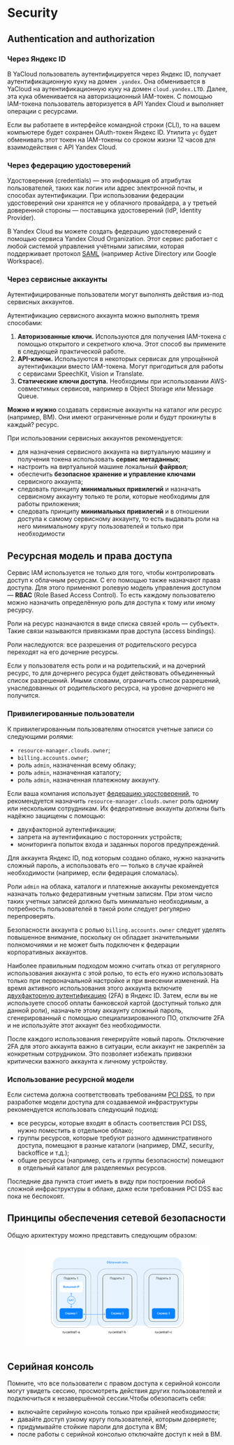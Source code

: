 # Security

## Authentication and authorization

### Через Яндекс ID

В YaCloud пользователь аутентифицируется через Яндекс ID, получает аутентификационную куку на домен `.yandex`. Она обменивается в YaCloud на аутентификационную куку на домен `cloud.yandex.LTD`. Далее, эта кука обменивается на авторизационный IAM-токен. С помощью IAM-токена пользователь авторизуется в API Yandex Cloud и выполняет операции с ресурсами.

Если вы работаете в интерфейсе командной строки (CLI), то на вашем компьютере будет сохранен OAuth-токен Яндекс ID. Утилита `yc` будет обменивать этот токен на IAM-токены со сроком жизни 12 часов  для взаимодействия с API Yandex Cloud.

### Через федерацию удостоверений

Удостоверения (credentials) — это информация об атрибутах пользователей, таких как логин или адрес электронной почты, и способах аутентификации. При использовании федерации удостоверений они хранятся не у облачного провайдера, а у третьей доверенной стороны — поставщика удостоверений (IdP, Identity Provider).

В Yandex Cloud вы можете создать федерацию удостоверений с помощью сервиса Yandex Cloud Organization. Этот сервис работает с любой системой управления учётными записями, которая поддерживает протокол [SAML](https://cloud.yandex.ru/docs/organization/add-federation) (например Active Directory или Google Workspace).

### Через сервисные аккаунты

Аутентифицированные пользователи могут выполнять действия из-под сервисных аккаунтов.

Аутентификацию сервисного аккаунта можно выполнять тремя способами:

1. **Авторизованные ключи.** Используются для получения IAM-токена с помощью открытого и секретного ключа. Этот способ вы примените в следующей практической работе.
2. **API-ключи.** Используются в некоторых сервисах для упрощённой аутентификации вместо IAM-токена. Могут пригодиться для работы с сервисами SpeechKit, Vision и Translate.
3. **Статические ключи доступа.** Необходимы при использовании AWS-совместимых сервисов, например в Object Storage или Message Queue.

**Можно и нужно** создавать сервисные аккаунты на каталог или ресурс (например, ВМ). Они имеют ограниченные роли и будут прокинуты в каждый? ресурс.

При использовании сервисных аккаунтов рекомендуется:

* для назначения сервисного аккаунта на виртуальную машину и получения токена использовать **сервис метаданных**;
* настроить на виртуальной машине локальный **файрвол**;
* обеспечить **безопасное хранение и управление ключами** сервисного аккаунта;
* следовать принципу **минимальных привилегий** и назначать сервисному аккаунту только те роли, которые необходимы для работы приложения;
* следовать принципу **минимальных привилегий** и в отношении доступа к самому сервисному аккаунту, то есть выдавать роли на него минимальному кругу пользователей и только при необходимости

## Ресурсная модель и права доступа

Сервис IAM используется не только для того, чтобы контролировать доступ к облачным ресурсам. С его помощью также назначают права доступа. Для этого применяют ролевую модель управления доступом — **RBAC** (Role Based Access Control). То есть каждому пользователю можно назначить определённую роль для доступа к тому или иному ресурсу.

Роли на ресурс назначаются в виде списка связей «роль — субъект». Такие связи называются привязками прав доступа (access bindings).

Роли наследуются: все разрешения от родительского ресурса переходят на его дочерние ресурсы.

Если у пользователя есть роли и на родительский, и на дочерний ресурс, то для дочернего ресурса будет действовать объединенный список разрешений. Иными словами, ограничить список разрешений, унаследованных от родительского ресурса, на уровне дочернего не получится.

### Привилегированные пользователи

К привилегированным пользователям относятся учетные записи со следующими ролями:

* `resource-manager.clouds.owner`;
* `billing.accounts.owner`;
* роль `admin`, назначенная всему облаку;
* роль `admin`, назначенная каталогу;
* роль `admin`, назначенная платежному аккаунту.

Если ваша компания использует [федерацию удостоверений](https://cloud.yandex.ru/docs/organization/quick-start), то рекомендуется назначить `resource-manager.clouds.owner` роль одному или нескольким сотрудникам. Их федеративные аккаунты должны быть надёжно защищены с помощью:

* двухфакторной аутентификации;
* запрета на аутентификацию с посторонних устройств;
* мониторинга попыток входа и заданных порогов предупреждений.

Для аккаунта Яндекс ID, под которым создано облако, нужно назначить сложный пароль, а использовать его — только в случае крайней необходимости (например, если федерация сломалась).

Роли `admin` на облака, каталоги и платежные аккаунты рекомендуется назначать только федеративным учетным записям. При этом число таких учетных записей должно быть минимально необходимым, а потребность пользователей в такой роли следует регулярно перепроверять.

Безопасности аккаунта с ролью `billing.accounts.owner` следует уделять повышенное внимание, поскольку он обладает значительными полномочиями и не может быть подключен к федерации корпоративных аккаунтов.

Наиболее правильным подходом можно считать отказ от регулярного использования аккаунта с этой ролью, то есть его нужно использовать только при первоначальной настройке и при внесении изменений. На время активного использования этого аккаунта включите [двухфакторную аутентификацию](https://yandex.ru/support/id/authorization/twofa.html) (2FA) в Яндекс ID. Затем, если вы не используете способ оплаты банковской картой (доступный только для данной роли), назначьте этому аккаунту сложный пароль, сгенерированный с помощью специализированного ПО, отключите 2FA и не используйте этот аккаунт без необходимости.

После каждого использования генерируйте новый пароль. Отключение 2FA для этого аккаунта важно в ситуации, если аккаунт не закреплён за конкретным сотрудником. Это позволяет избежать привязки критически важного аккаунта к личному устройству.

### Использование ресурсной модели

Если система должна соответствовать требованиям [PCI DSS](https://ru.wikipedia.org/wiki/PCI\_DSS), то при разработке модели доступа для создаваемой инфраструктуры рекомендуется использовать следующий подход:

* все ресурсы, которые входят в область соответствия PCI DSS, нужно поместить в отдельное облако;
* группы ресурсов, которые требуют разного административного доступа, помещают в разные каталоги (например, DMZ, security, backoffice и т.д.);
* общие ресурсы (например, сеть и группы безопасности) помещают в отдельный каталог для разделяемых ресурсов.

Последние два пункта стоит иметь в виду при построении любой сложной инфраструктуры в облаке, даже если требования PCI DSS вас пока не беспокоят.

## Принципы обеспечения сетевой безопасности

Общую архитектуру можно представить следующим образом:

<figure><img src="../../.gitbook/assets/Image(6).png" alt=""><figcaption></figcaption></figure>

## Серийная консоль

Помните, что все пользователи с правом доступа к серийной консоли могут увидеть сессию, просмотреть действия других пользователей и подключиться к незавершённой сессии.Чтобы обезопасить себя:

* включайте серийную консоль только при крайней необходимости;
* давайте доступ узкому кругу пользователей, которым доверяете;
* придумывайте стойкие пароли для доступа к ВМ;
* после работы с серийной консолью отключайте доступ к ней в ВМ.

